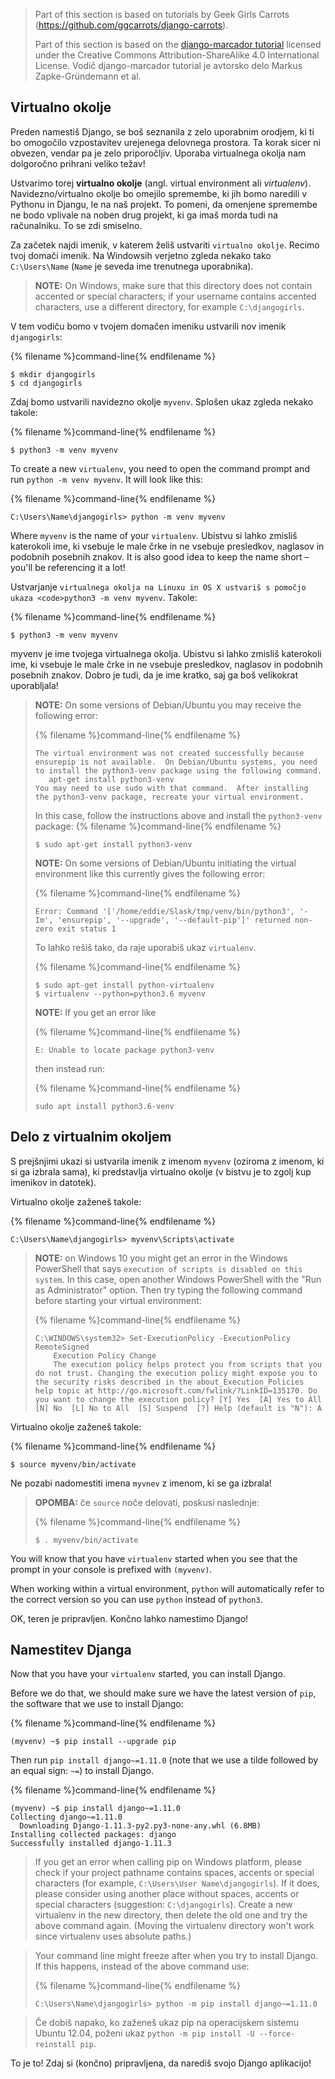 > Part of this section is based on tutorials by Geek Girls Carrots (https://github.com/ggcarrots/django-carrots).
> 
> Part of this section is based on the [django-marcador tutorial](http://django-marcador.keimlink.de/) licensed under the Creative Commons Attribution-ShareAlike 4.0 International License. Vodič django-marcador tutorial je avtorsko delo Markus Zapke-Gründemann et al.

## Virtualno okolje

Preden namestiš Django, se boš seznanila z zelo uporabnim orodjem, ki ti bo omogočilo vzpostavitev urejenega delovnega prostora. Ta korak sicer ni obvezen, vendar pa je zelo priporočljiv. Uporaba virtualnega okolja nam dolgoročno prihrani veliko težav!

Ustvarimo torej **virtualno okolje** (angl. virtual environment ali *virtualenv*). Navidezno/virtualno okolje bo omejilo spremembe, ki jih bomo naredili v Pythonu in Djangu, le na naš projekt. To pomeni, da omenjene spremembe ne bodo vplivale na noben drug projekt, ki ga imaš morda tudi na računalniku. To se zdi smiselno.

Za začetek najdi imenik, v katerem želiš ustvariti `virtualno okolje`. Recimo tvoj domači imenik. Na Windowsih verjetno zgleda nekako tako `C:\Users\Name` (`Name` je seveda ime trenutnega uporabnika).

> **NOTE:** On Windows, make sure that this directory does not contain accented or special characters; if your username contains accented characters, use a different directory, for example `C:\djangogirls`.

V tem vodiču bomo v tvojem domačen imeniku ustvarili nov imenik `djangogirls`:

{% filename %}command-line{% endfilename %}

    $ mkdir djangogirls
    $ cd djangogirls
    

Zdaj bomo ustvarili navidezno okolje `myvenv`. Splošen ukaz zgleda nekako takole:

{% filename %}command-line{% endfilename %}

    $ python3 -m venv myvenv
    

<!--sec data-title="Windows" data-id="virtualenv_installation_windows"
data-collapse=true ces-->

To create a new `virtualenv`, you need to open the command prompt and run `python -m venv myvenv`. It will look like this:

{% filename %}command-line{% endfilename %}

    C:\Users\Name\djangogirls> python -m venv myvenv
    

Where `myvenv` is the name of your `virtualenv`. Ubistvu si lahko zmisliš katerokoli ime, ki vsebuje le male črke in ne vsebuje presledkov, naglasov in podobnih posebnih znakov. It is also good idea to keep the name short – you'll be referencing it a lot!

<!--endsec-->

<!--sec data-title="Linux and OS X" data-id="virtualenv_installation_linuxosx"
data-collapse=true ces-->

Ustvarjanje `virtualnega okolja na Linuxu in OS X ustvariš s pomočjo ukaza <code>python3 -m venv myvenv`. Takole:

{% filename %}command-line{% endfilename %}

    $ python3 -m venv myvenv
    

myvenv je ime tvojega virtualnega okolja. Ubistvu si lahko zmisliš katerokoli ime, ki vsebuje le male črke in ne vsebuje presledkov, naglasov in podobnih posebnih znakov. Dobro je tudi, da je ime kratko, saj ga boš velikokrat uporabljala!

> **NOTE:** On some versions of Debian/Ubuntu you may receive the following error:
> 
> {% filename %}command-line{% endfilename %}
> 
>     The virtual environment was not created successfully because ensurepip is not available.  On Debian/Ubuntu systems, you need to install the python3-venv package using the following command.
>        apt-get install python3-venv
>     You may need to use sudo with that command.  After installing the python3-venv package, recreate your virtual environment.
>     
> 
> In this case, follow the instructions above and install the `python3-venv` package: {% filename %}command-line{% endfilename %}
> 
>     $ sudo apt-get install python3-venv
>     
> 
> **NOTE:** On some versions of Debian/Ubuntu initiating the virtual environment like this currently gives the following error:
> 
> {% filename %}command-line{% endfilename %}
> 
>     Error: Command '['/home/eddie/Slask/tmp/venv/bin/python3', '-Im', 'ensurepip', '--upgrade', '--default-pip']' returned non-zero exit status 1
>     
> 
> To lahko rešiš tako, da raje uporabiš ukaz `virtualenv`.
> 
> {% filename %}command-line{% endfilename %}
> 
>     $ sudo apt-get install python-virtualenv
>     $ virtualenv --python=python3.6 myvenv
>     
> 
> **NOTE:** If you get an error like
> 
> {% filename %}command-line{% endfilename %}
> 
>     E: Unable to locate package python3-venv
>     
> 
> then instead run:
> 
> {% filename %}command-line{% endfilename %}
> 
>     sudo apt install python3.6-venv
>     

<!--endsec-->

## Delo z virtualnim okoljem

S prejšnjimi ukazi si ustvarila imenik z imenom `myvenv` (oziroma z imenom, ki si ga izbrala sama), ki predstavlja virtualno okolje (v bistvu je to zgolj kup imenikov in datotek).

<!--sec data-title="Windows" data-id="virtualenv_windows"
data-collapse=true ces-->

Virtualno okolje zaženeš takole:

{% filename %}command-line{% endfilename %}

    C:\Users\Name\djangogirls> myvenv\Scripts\activate
    

> **NOTE:** on Windows 10 you might get an error in the Windows PowerShell that says `execution of scripts is disabled on this system`. In this case, open another Windows PowerShell with the "Run as Administrator" option. Then try typing the following command before starting your virtual environment:
> 
> {% filename %}command-line{% endfilename %}
> 
>     C:\WINDOWS\system32> Set-ExecutionPolicy -ExecutionPolicy RemoteSigned
>         Execution Policy Change
>         The execution policy helps protect you from scripts that you do not trust. Changing the execution policy might expose you to the security risks described in the about_Execution_Policies help topic at http://go.microsoft.com/fwlink/?LinkID=135170. Do you want to change the execution policy? [Y] Yes  [A] Yes to All  [N] No  [L] No to All  [S] Suspend  [?] Help (default is "N"): A
>     

<!--endsec-->

<!--sec data-title="Linux and OS X" data-id="virtualenv_linuxosx"
data-collapse=true ces-->

Virtualno okolje zaženeš takole:

{% filename %}command-line{% endfilename %}

    $ source myvenv/bin/activate
    

Ne pozabi nadomestiti imena `myvnev` z imenom, ki se ga izbrala!

> **OPOMBA:** če `source` noče delovati, poskusi naslednje:
> 
> {% filename %}command-line{% endfilename %}
> 
>     $ . myvenv/bin/activate
>     

<!--endsec-->

You will know that you have `virtualenv` started when you see that the prompt in your console is prefixed with `(myvenv)`.

When working within a virtual environment, `python` will automatically refer to the correct version so you can use `python` instead of `python3`.

OK, teren je pripravljen. Končno lahko namestimo Django!

## Namestitev Djanga

Now that you have your `virtualenv` started, you can install Django.

Before we do that, we should make sure we have the latest version of `pip`, the software that we use to install Django:

{% filename %}command-line{% endfilename %}

    (myvenv) ~$ pip install --upgrade pip
    

Then run `pip install django~=1.11.0` (note that we use a tilde followed by an equal sign: `~=`) to install Django.

{% filename %}command-line{% endfilename %}

    (myvenv) ~$ pip install django~=1.11.0
    Collecting django~=1.11.0
      Downloading Django-1.11.3-py2.py3-none-any.whl (6.8MB)
    Installing collected packages: django
    Successfully installed django-1.11.3
    

<!--sec data-title="Windows" data-id="django_err_windows"
data-collapse=true ces-->

> If you get an error when calling pip on Windows platform, please check if your project pathname contains spaces, accents or special characters (for example, `C:\Users\User Name\djangogirls`). If it does, please consider using another place without spaces, accents or special characters (suggestion: `C:\djangogirls`). Create a new virtualenv in the new directory, then delete the old one and try the above command again. (Moving the virtualenv directory won't work since virtualenv uses absolute paths.)

<!--endsec-->

<!--sec data-title="Windows 8 and Windows 10" data-id="django_err_windows8and10"
data-collapse=true ces-->

> Your command line might freeze after when you try to install Django. If this happens, instead of the above command use:
> 
> {% filename %}command-line{% endfilename %}
> 
>     C:\Users\Name\djangogirls> python -m pip install django~=1.11.0
>     

<!--endsec-->

<!--sec data-title="Linux" data-id="django_err_linux"
data-collapse=true ces-->

> Če dobiš napako, ko zaženeš ukaz pip na operacijskem sistemu Ubuntu 12.04, poženi ukaz `python -m pip install -U --force-reinstall pip`.

<!--endsec-->

To je to! Zdaj si (končno) pripravljena, da narediš svojo Django aplikacijo!